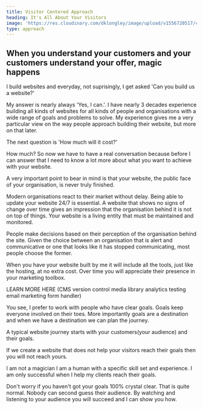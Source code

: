 ```yaml
---
title: Visitor Centered Approach	
heading: It's All About Your Visitors
image: 'https://res.cloudinary.com/dklongley/image/upload/v1556720517/chart.jpg'
type: approach
---
```

## When you understand your customers and your customers understand your offer, magic happens

I build websites and everyday, not suprisingly, I get asked 'Can you build us a website?'

My answer is nearly always 'Yes, I can.'. I have nearly 3 decades experience building all kinds of websites for all kinds of people and organisations with a wide range of goals and problems to solve. My experience gives me a very particular view on the way people approach building their website, but more on that later.

The next question is 'How much will it cost?'

How much? So now we have to have a real conversation because before I can answer that I need to know a lot more about what you want to achieve
with your website.

A very important point to bear in mind is that your website, the public face of your organisation, is never truly finished.

Modern organisations react to their market without delay. Being able to update your website 24/7 is essential. A website that shows no signs of change over time gives an impression that the organisation behind it is not on top of things. Your website is a living entity that must be maintained and monitored.

People make decisions based on their perception of the organisation behind the site. Given the choice between an organisation that is alert and communicative or one that looks like it has stopped communicating, most people choose the former.

When you have your website built by me it will include all the tools, just like the hosting, at no extra cost. Over time you will appreciate their presence in your marketing toolbox.

LEARN MORE HERE (CMS version control media library analytics testing email marketing form handler)

You see, I prefer to work with people who have clear goals. Goals keep everyone involved on their toes. More importantly goals are a destination and when we have a destination we can plan the journey.

A typical website journey starts with your customers(your audience) and their goals.

If we create a website that does not help your visitors reach their goals then you will not reach yours.

I am not a magician I am a human with a specific skill set and experience. I am only successful when I help my clients reach their goals.

Don't worry if you haven't got your goals 100% crystal clear. That is quite normal. Nobody can second guess their audience. By watching and listening to your audience you will succeed and I can show you how.
<!--
### Approach

Building a website without understanding visitor needs is bound to fail. And grabbing a fashionable website template to shoehorn some content into will never create the wins you desire.

The more traditional approach to website creation starts by getting a website design agency involved.  They will show you recent projects they have done, ask a few questions about how you want the website to look. They might ask you some questions about your target audience. The job of the design agency is to sell design. They will have a bunch of specialists on staff who all need paying.

After a bit of to and fro you will receive and accept a quote and work will start. For a period of time you will not hear anything whilst the designers design and the coders code. All the time eating up your budget. You might have progess meetings along the way. Eventually the day will arrive when the website is ready, signed off and launched. Now you wait.

After the back patting and initial euphoria of launch, when everyone you know and their cat has had a look, the dust settles. Do you get the hoped for stream of enquiries? It's early days. Give it time. You wait... Still nothing.

Where are you now? Your budget is spent. You have a website it looks great but it is not performing. Why are visitors not converting? Where are they dropping out? Where did they come from? Your budget is spent. What would you do? How do you avoid this avoidable scenario?

Your business and it's success are too important for this frivolous design led approach. You need an approach that delivers. A platform and tools that allow you to manage your online marketing. You can then spend your budget on the important things such as words on the screen that connect with and persuade your audience. You can run experiments to compare different versions of a page or page elements. The data from your tests show you what your audience prefers. Some elements of the offer will need to be removed or changed and even new elements added. Your goal is to improve conversion and remove any friction points. By working diligently, engageing with the process of continual improvement and monitoring visiors reaction you will get the wins you deserve. A bonus to all this is you will gain the skills and knowledge that you can use repeatedly to launch new products services or whole new businesses.

In a nutshell, your website should predominantly focus on helping visitors achieve their goals (and therefore yours). To do this just be very clear about your offer and make it very easy for visitors to obtain it. Start with your value proposisition.

Once you have nailed your value proposition and planned what a visitor journey might look like, we start quickly with a minimum viable site setup to monitor visitor behaviour. Over the following weeks, we work with you to facilitate your content experiments to increase conversion. We can continue to support you for as long as you need or train your team to go it alone.

The behind closed doors design and build leading to heraldic website launch is great for rudderless fantasy projects with money to burn but not the way to reach your goals and, ultimately, grow your organisation.

The sole purpose of your web pages should be to move the visitor to a desired goal. Any negative force (friction) that prevents visitors from
reaching the goal should be removed. Any positive force (lubricant) that propels the visitor towards the goal needs to be added.

### help your visitors quickly say yes.
Push them up the funnel not falling down the funnel
### Add Remove or Change (ARC)
### Negative forces Positive forces Reduce Anxiety Remove Friction

### design not to impress but leave an impression
### Launch fast and pivot based on data
### Landing pages purpose is to articulate your value proposition

### The best website for you customer and you is the one that delivers a winning offer that converts

### What Works - Measure every significant thing

### Your website and the CMS that drives it need to be very adaptive

### Save Time and Money
There are many reasons you might have for getting a new website but all too often the reasons driving the decision making are the wrong reasons. Designers want to sell design and coders want to sell exciting widgets. In most cases no thought is given to the user of the web site and what they need or want. After all if you make your users happy they want more of what you are promoting. One of the biggest turn offs for web site visitors is slow loading pages. Slow loading pages are often the result of too much fancy design and whizz bang widgets.
"What is wrong with our existing dynamic CMS driven website?", you ask. Let's compare what happens when a visitor requests a page.
### End Slow Page Loads
CMS systems like WordPress have to do more work to serve a page. When a web page is requested, the server must determine the request, run programming code to generate a database call, make a call to the database, create an HTML page (by inserting the data returned from the database into a template) and, finally, serve the requested page to the visitor. With all these steps required just to get the page to the visitor you can start to see that there could be room for improvement. Cutting the number of steps would be a start.
If the site has a lot of requests then the choices are - make visitors wait or add more resources to allow your website handle the requests more quickly. adding more resources costs more money. Once the extra resources are in place you must cotinue to pay for them even though traffic does not always require their use. Additionally, unless the dynamic CMS has been distributed to data centers, all page requests are handled by the one unique version of the website. This one point of weakness design can be exploited in a number of ways by bad actors. Mitigating attacks requires yet more resources and costs. 
### Fast Page Loads as Standard
In comparison a Cloud Hosted Static Site interprets the request and immediately returns the requested page to the visitor. The Static Site is able to return a usable page to the visitor much faster. How? All the pages are generated in advance and distributed to multiple worldwide data centres close to visitors in all regions of the world. 
A dynamic site is much more complex due to its reliance on intermediary layers of programming code and database server. These extra layers mean that distribution of the website is highly complex and costs a lot of money.
The distributed cloud based site can do everything that the modern organization would ever need and, with the addition of microservices, can achieve the same results as an expensive monolithic web application.
-->
